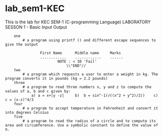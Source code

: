 # lab_sem1-KEC
This is the lab for KEC SEM-1 (C-programming Language)
LABORATORY SESSON 1 - Basic Input Output



        one
            # a program using printf () and different escape sequences to give the output

                    First Name      Middle name     Marks 
                    ............    ............    ...... 
                            NOTE : < 30 'Fail' 
                                \\"END"// 
        two
            # a program which requests a user to enter a weight in kg. The program converts it in pounds (kg = 2.2 pounds)
        three
            # a program to read three numbers x, y and z to compute the values of a, b and c given by:
                a) a = x+|y -z|     b)  b = sin^-1(√((x^2 + y^2)/2))    c) c = (x-z)^4/3
        four
            # a program to accept temperature in Fahrenheit and convert it into degrees Celsius
        five
            # a program to read the radius of a circle and to compute its area and circumference. Use a symbolic constant to define the value of π.
